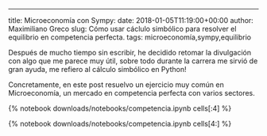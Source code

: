 ---
title: Microeconomía con Sympy:
date: 2018-01-05T11:19:00+00:00
author: Maximiliano Greco
slug: Cómo usar cáclulo simbólico para resolver el equilibrio en competencia perfecta.
tags: microeconomía,sympy,equilibrio

<!-- PELICAN_BEGIN_SUMMARY -->
Después de mucho tiempo sin escribir, he decidido retomar la divulgación con algo que me parece muy útil, sobre todo durante la carrera me sirvió de gran ayuda, me refiero al cálculo simbólico en Python!

Concretamente, en este post resuelvo un ejercicio muy común en Microeconomía, un mercado en competencia perfecta con varios sectores.

{% notebook downloads/notebooks/competencia.ipynb cells[:4] %}

<!-- PELICAN_END_SUMMARY -->

{% notebook downloads/notebooks/competencia.ipynb cells[4:] %}

